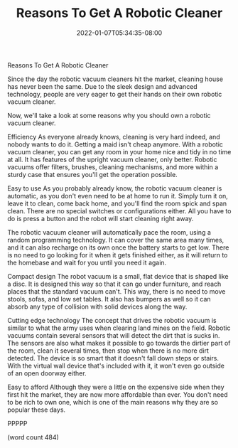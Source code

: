 ﻿---
title: "Reasons To Get A Robotic Cleaner"
date: 2022-01-07T05:34:35-08:00
description: "Vacuum Cleaners Tips for Web Success"
featured_image: "/images/Vacuum Cleaners.jpg"
tags: ["Vacuum Cleaners"]
---

Reasons To Get A Robotic Cleaner

Since the day the robotic vacuum cleaners hit the
market, cleaning house has never been the same.  Due
to the sleek design and advanced technology, people
are very eager to get their hands on their own
robotic vacuum cleaner.  

Now, we'll take a look at some reasons why you
should own a robotic vacuum cleaner.

Efficiency
As everyone already knows, cleaning is very hard
indeed, and nobody wants to do it.  Getting a maid
isn't cheap anymore.  With a robotic vacuum cleaner,
you can get any room in your home nice and tidy in
no time at all.  It has features of the upright
vacuum cleaner, only better.  Robotic vacuums offer
filters, brushes, cleaning mechanisms, and more
within a sturdy case that ensures you'll get the
operation possible.

Easy to use
As you probably already know, the robotic vacuum
cleaner is automatic, as you don't even need to be
at home to run it.  Simply turn it on, leave it 
to clean, come back home, and you'll find the room
spick and span clean.  There are no special switches
or configurations either.  All you have to do is
press a button and the robot will start cleaning
right away.

The robotic vacuum cleaner will automatically pace
the room, using a random programming technology.
It can cover the same area many times, and it can
also recharge on its own once the battery starts 
to get low.  There is no need to go looking for it
when it gets finished either, as it will return
to the homebase and wait for you until you need
it again.

Compact design
The robot vacuum is a small, flat device that is
shaped like a disc.  It is designed this way so
that it can go under furniture, and reach places
that the standard vacuum can't.  This way, there
is no need to move stools, sofas, and low set
tables.  It also has bumpers as well so it can 
absorb any type of collision with solid devices
along the way.

Cutting edge technology
The concept that drives the robotic vacuum is 
similar to what the army uses when clearing land
mines on the field.  Robotic vacuums contain 
several sensors that will detect the dirt that
is sucks in.  The sensors are also what makes it
possible to go towards the dirtier part of the 
room, clean it several times, then stop when there
is no more dirt detected.  The device is so smart
that it doesn't fall down steps or stairs.  With
the virtual wall device that's included with it,
it won't even go outside of an open doorway either.

Easy to afford
Although they were a little on the expensive side
when they first hit the market, they are now more
affordable than ever.  You don't need to be rich
to own one, which is one of the main reasons why
they are so popular these days.

PPPPP

(word count 484)
